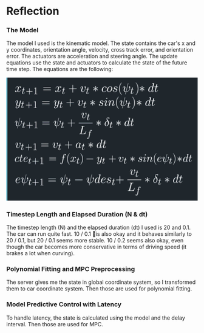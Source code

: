# Reflection

### The Model

The model I used is the kinematic model. The state contains the car's x and y coordinates, orientation angle, velocity, cross track error, and orientation error. The actuators are acceleration and steering angle. The update equations use the state and actuators to calculate the state of the future time step. The equations are the following:

![model](./model.png)

### Timestep Length and Elapsed Duration (N & dt)

The timestep length (N) and the elapsed duration (dt) I used is 20 and 0.1. The car can run quite fast. 10 / 0.1 is also okay and it behaves similarly to 20 / 0.1, but 20 / 0.1 seems more stable. 10 / 0.2 seems also okay, even though the car becomes more conservative in terms of driving speed (it brakes a lot when curving).

### Polynomial Fitting and MPC Preprocessing

The server gives me the state in global coordinate system, so I transformed them to car coordinate system. Then those are used for polynomial fitting.

### Model Predictive Control with Latency

To handle latency, the state is calculated using the model and the delay interval. Then those are used for MPC.
